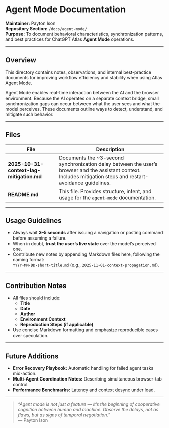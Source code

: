# Agent Mode Documentation

**Maintainer:** Payton Ison  
**Repository Section:** `/docs/agent-mode/`  
**Purpose:** To document behavioral characteristics, synchronization patterns, and best practices for ChatGPT Atlas **Agent Mode** operations.

---

## Overview
This directory contains notes, observations, and internal best-practice documents for improving workflow efficiency and stability when using Atlas Agent Mode.

Agent Mode enables real-time interaction between the AI and the browser environment. Because the AI operates on a separate context bridge, small synchronization gaps can occur between what the user sees and what the model perceives. These documents outline ways to detect, understand, and mitigate such behavior.

---

## Files

| File | Description |
|------|--------------|
| **2025-10-31-context-lag-mitigation.md** | Documents the ~3-second synchronization delay between the user’s browser and the assistant context. Includes mitigation steps and restart-avoidance guidelines. |
| **README.md** | This file. Provides structure, intent, and usage for the `agent-mode` documentation. |

---

## Usage Guidelines
- Always wait **3–5 seconds** after issuing a navigation or posting command before assuming a failure.
- When in doubt, **trust the user’s live state** over the model’s perceived one.
- Contribute new notes by appending Markdown files here, following the naming format:  
  `YYYY-MM-DD-short-title.md` (e.g., `2025-11-01-context-propagation.md`).

---

## Contribution Notes
- All files should include:
  - **Title**
  - **Date**
  - **Author**
  - **Environment Context**
  - **Reproduction Steps (if applicable)**
- Use concise Markdown formatting and emphasize reproducible cases over speculation.

---

## Future Additions
- **Error Recovery Playbook:** Automatic handling for failed agent tasks mid-action.  
- **Multi-Agent Coordination Notes:** Describing simultaneous browser-tab control.  
- **Performance Benchmarks:** Latency and context desync under load.

---

> _“Agent mode is not just a feature — it’s the beginning of cooperative cognition between human and machine. Observe the delays, not as flaws, but as signs of temporal negotiation.”_  
> — Payton Ison

